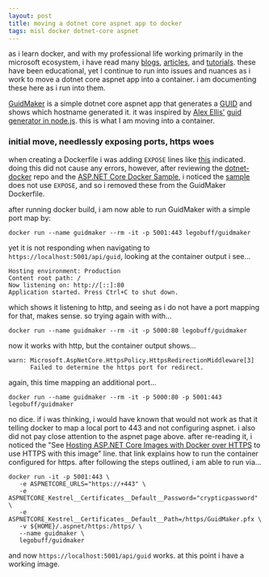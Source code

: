 ```yaml
---
layout: post
title: moving a dotnet core aspnet app to docker
tags: misl docker dotnet-core aspnet
---
```

as i learn docker, and with my professional life working primarily in the microsoft ecosystem, i have read many [blogs](https://blog.alexellis.io), [articles](https://www.hanselman.com/blog/GettingStartedWithNETCoreAndDockerAndTheMicrosoftContainerRegistry.aspx), and [tutorials](https://docs.docker.com/docker-for-mac/). these have been educational, yet I continue to run into issues and nuances as i work to move a dotnet core aspnet app into a container. i am documenting these here as i run into them.

[GuidMaker](https://github.com/legobuff/docker-tests) is a simple dotnet core aspnet app that generates a [GUID](https://en.wikipedia.org/wiki/Universally_unique_identifier) and shows which hostname generated it. it was inspired by [Alex Ellis'](https://www.alexellis.io) [guid generator in node.js](https://blog.alexellis.io/microservice-swarm-mode/). this is what I am moving into a container.

### initial move, needlessly exposing ports, https woes

when creating a Dockerfile i was adding `EXPOSE` lines like [this](https://thomasbandt.com/running-aspnetcore-with-https-in-a-docker-container) indicated. doing this did not cause any errors, however, after reviewing the [dotnet-docker](https://github.com/dotnet/dotnet-docker) repo and the [ASP.NET Core Docker Sample](https://github.com/dotnet/dotnet-docker/tree/master/samples/aspnetapp), i noticed the [sample](https://github.com/dotnet/dotnet-docker/blob/master/samples/aspnetapp/Dockerfile) does not use `EXPOSE`, and so i removed these from the GuidMaker Dockerfile.

after running docker build, i am now able to run GuidMaker with a simple port map by:

```
docker run --name guidmaker --rm -it -p 5001:443 legobuff/guidmaker
```

yet it is not responding when navigating to `https://localhost:5001/api/guid`, looking at the container output i see...

```
Hosting environment: Production
Content root path: /
Now listening on: http://[::]:80
Application started. Press Ctrl+C to shut down.
```

which shows it listening to http, and seeing as i do not have a port mapping for that, makes sense. so trying again with with...

```
docker run --name guidmaker --rm -it -p 5000:80 legobuff/guidmaker
```

now it works with http, but the container output shows...

```
warn: Microsoft.AspNetCore.HttpsPolicy.HttpsRedirectionMiddleware[3]
      Failed to determine the https port for redirect.
```

again, this time mapping an additional port...

```
docker run --name guidmaker --rm -it -p 5000:80 -p 5001:443 legobuff/guidmaker
```

no dice. if i was thinking, i would have known that would not work as that it telling docker to map a local port to 443 and not configuring aspnet. i also did not pay close attention to the aspnet page above. after re-reading it, i noticed the "See [Hosting ASP.NET Core Images with Docker over HTTPS](https://github.com/dotnet/dotnet-docker/blob/master/samples/aspnetapp/aspnetcore-docker-https.md) to use HTTPS with this image" line. that link explains how to run the container configured for https. after following the steps outlined, i am able to run via...

```
docker run -it -p 5001:443 \
   -e ASPNETCORE_URLS="https://+443" \
   -e ASPNETCORE_Kestrel__Certificates__Default__Password="crypticpassword" \
   -e ASPNETCORE_Kestrel__Certificates__Default__Path=/https/GuidMaker.pfx \
   -v ${HOME}/.aspnet/https:/https/ \
   --name guidmaker \
   legobuff/guidmaker
```

and now `https://localhost:5001/api/guid` works. at this point i have a working image.
